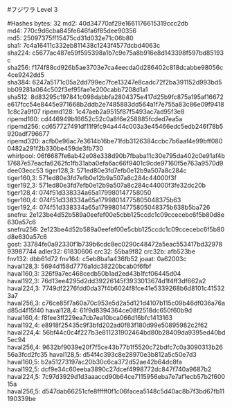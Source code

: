 #フジワラ
Level 3

#Hashes
bytes: 32
md2: 40d34770af29e1661176615319ccc2db
md4: 770c9d6cba845fe646fa6f85dee90356
md5: 25097375ff15475cd31d032e71c06b80
sha1: 7c4a16411c332eb811438c1243f4577dcbd4063c
sha224: c5677ac487e59f595398a1b7c9e75a8b916e8d143398f597bd85193c
sha256: f174f88cd926b5ae3703e7ca4eecda0d286402c818dcabbe98056c4ce9242dd5
sha384: 6247a5171c05a2dd799ec7fce13247e8cadc72f2ba391152d993bd5bb09281a064c502f3ef95fae1e200cabb7208d1a1
sha512: 8d83295c197841c098dabbfa2804375e417d25b9fc875a195af16672e617fcc54e8445e971668b2ddb2e7485883dd564a1f7e755a83c86e09f94181c8c2a9f07
ripemd128: 1c47aeb2a9515f87f5493ac7ad95f3e8
ripemd160: cd446949b16652c52c0a8f6e258885fcded7ea5a
ripemd256: cd657727491df11f9fc94a444c003a3e45466edc5edb246f78b5920adf796677
ripemd320: acfb0e96ac7e3614b16be71fdb3126384ccbc7b6aaf4e99bff0800482a291f2b330be459de3fb730
whirlpool: 06f6687fe6ab42e08e338d90b7fbaba11c30e795da402c0e91af4b17687e57eacfa6262fc1fb31aba0efa6ac66f9401c9cde97160f5e763a9570d9dee03ecc53
tiger128,3: 571ed80e3fd7efb0e12b9a507a8c284c
tiger160,3: 571ed80e3fd7efb0e12b9a507a8c284c44000f3f
tiger192,3: 571ed80e3fd7efb0e12b9a507a8c284c44000f3fe32dc20b
tiger128,4: 074f51d338334a65a179980147758050
tiger160,4: 074f51d338334a65a17998014775805048375b63
tiger192,4: 074f51d338334a65a17998014775805048375b638b5ba726
snefru: 2e123be4d52b589a0eefef00e5cbb125ccdc1c09ccecebc6f5b80d8e630a57c6
snefru256: 2e123be4d52b589a0eefef00e5cbb125ccdc1c09ccecebc6f5b80d8e630a57c6
gost: 33784fe0a92330f1b739b6cdc8ec0290c48472a5eac553417bd3297893987744
adler32: 61830606
crc32: 55ba9f82
crc32b: afb523be
fnv132: dbb61d72
fnv164: c5eb8ba1a436fb52
joaat: 0a62003c
haval128,3: 5694d158d7776a1dc38220bcab0f6fbf
haval160,3: 326f9a7ec468cedb50b1ad2ed43b1fcf06445d04
haval192,3: 76d13ee4295d2dd39226145f3933013674d1f4ff3df662a2
haval224,3: 7749df2276fdd0da37f4b6024f8fce41e5339268b6d8101c415323a7
haval256,3: c76ce85f7a60a70c953e5d2a5d121d4107b115c09b46df036a76ad85d4f15f40
haval128,4: 61f9d8394364ce08f2518dc650f60b9d
haval160,4: f8fee3ff229ea7cb7ea10bca066d16bfc1413163
haval192,4: e8918f25435c9f3bfd202ad0f83f180d99e50895982c2f62
haval224,4: 56bf44c0c4f227b3e811231902464bd80b28409da9395ed40bd5ec94
haval256,4: 9632bf9039e20f7f5ce43b77b1f5520c72bdfc7c0a3090313b2656a3fcd2fc35
haval128,5: d54f4c393c8e28970e3b812a5c50e7d3
haval160,5: b2a51273197ac20b30c6ca372d52ae42b64dc8fa
haval192,5: dcf9e34c60eeba3890c27dcef4998772dc847f740a9687b2
haval224,5: 7c97d3929d1d3aaaccd90b64ce7115956eba7e7af1ecb57b2f60015a
haval256,5: d547dab66251cfe8fffff0f1c06facea5148c5d40ac8b7f3bd67fb11190339be
